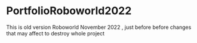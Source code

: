 # PortfolioRoboworld2022
This is old version Roboworld November 2022 , just before before changes that may affect to destroy whole project
